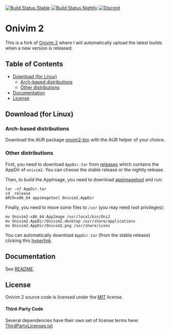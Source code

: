 [![Build Status Stable](https://github.com/santilococo/oni2/actions/workflows/stable.yml/badge.svg)](https://github.com/santilococo/oni2/actions/workflows/main.yml)
[![Build Status Nightly](https://github.com/santilococo/oni2/actions/workflows/nightly.yml/badge.svg)](https://github.com/santilococo/oni2/actions/workflows/main.yml)
[![Discord](https://img.shields.io/discord/417774914645262338.svg)](https://discord.gg/7maEAxV)

# Onivim 2

This is a fork of [Onivim 2](https://github.com/onivim/oni) where I will automatically upload the latest builds when a new version is released.

## Table of Contents
* [Download (for Linux)](#download)
  - [Arch-based distributions](#download-arch)
  - [Other distributions](#download-other)
* [Documentation](#documentation)
* [License](#license)

## Download (for Linux) <a name="download"></a>

### Arch-based distributions <a name="download-arch"></a>

Download the AUR package [onvim2-bin](https://aur.archlinux.org/packages/onivim2-bin) with the AUR helper of your choice. 

### Other distributions <a name="download-other"></a>

First, you need to download `AppDir.tar` from [releases](https://github.com/santilococo/oni2/releases) which contains the AppDir of `onivim2`. You can choose the stable release or the nightly release. 

Then, to build the AppImage, you need to download [appimagetool](https://appimage.github.io/appimagetool) and run:
```
tar -xf AppDir.tar
cd _release
ARCH=x86_64 appimagetool Onivim2.AppDir
```

Finally, you need to move some files to `/usr` (you may need root privileges):
```
mv Onivim2-x86_64.AppImage /usr/local/bin/Oni2
mv Onivim2.AppDir/Onivim2.desktop /usr/share/applications
mv Onivim2.AppDir/Onivim2.png /usr/share/icons
```

You can automatically download `AppDir.tar` (from the stable release) clicking this [hyperlink](https://github.com/santilococo/oni2/releases/download/v0.5.7/AppDir.tar). 

## Documentation <a name="documentation"></a>

See [README](https://github.com/onivim/oni2#onivim-2).

## License <a name="license"></a>

Onivim 2 source code is licensed under the [MIT](LICENSE.md) license.

#### Third-Party Code

Several dependencies have their own set of license terms here: [ThirdPartyLicenses.txt](ThirdPartyLicenses.txt)
